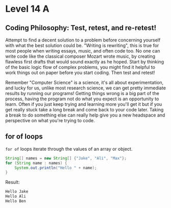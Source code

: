 # Level 14 A

## Coding Philosophy: Test, retest, and re-retest!

Attempt to find a decent solution to a problem before concerning yourself with what the best solution could be. "Writing is rewriting", this is true for most people when writing essays, music, and often code too. No one can write code like the classical composer Mozart wrote music, by creating flawless first drafts that would sound exactly as he hoped. Start by thinking of the basic logic flow of complex problems, you might find it helpful to work things out on paper before you start coding. Then test and retest!

Remember "Computer Science" is a science, it's all about experimentation, and lucky for us, unlike most research science, we can get pretty immediate results by running our programs! Getting things wrong is a big part of the process, having the program not do what you expect is an opportunity to learn. Often if you just keep trying and learning more you'll get it but if you get really stuck take a long break and come back to your code later. Taking a break to do something else can really help give you a new headspace and perspective on what you're trying to code.

## for of loops

`for of` loops iterate through the values of an array or object.

```java
String[] names = new String[] {"Jake", "Ali", "Max"};
for (String name : names) {
	System.out.println("Hello " + name);
}
```

Result:

```txt
Hello Jake
Hello Ali
Hello Ben
```
